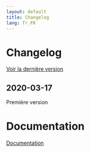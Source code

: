```yaml
---
layout: default
title: Changelog
lang: fr_FR
---
```


# Changelog

[Voir la dernière version](#tocAnchor-1-1-1)

## 2020-03-17

Première version

# Documentation

[Documentation]({{site.baseurl}}/)
